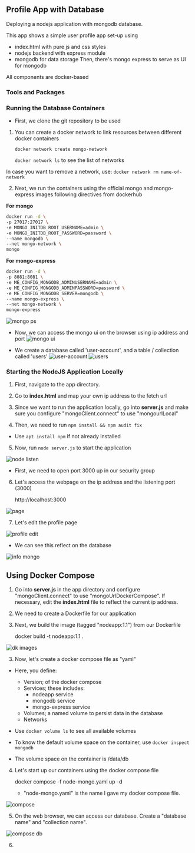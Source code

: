 ## Profile App with Database

Deploying a nodejs application with mongodb database.

This app shows a simple user profile app set-up using 
- index.html with pure js and css styles
- nodejs backend with express module
- mongodb for data storage
Then, there's mongo express to serve as UI for mongodb

All components are docker-based


### Tools and Packages



### Running the Database Containers

- First, we clone the git repository to be used

1. You can create a docker network to link resources between different docker containers

    ```docker network create mongo-network```

    ```docker network ls``` to see the list of networks

In case you want to remove a network, use: ```docker network rm name-of-network```

2. Next, we run the containers using the official mongo and mongo-express images following directives from dockerhub

**For mongo**
```bash
docker run -d \
-p 27017:27017 \
-e MONGO_INITDB_ROOT_USERNAME=admin \
-e MONGO_INITDB_ROOT_PASSWORD=password \
--name mongodb \
--net mongo-network \
mongo
```
**For mongo-express**
```bash
docker run -d \
-p 8081:8081 \
-e ME_CONFIG_MONGODB_ADMINUSERNAME=admin \
-e ME_CONFIG_MONGODB_ADMINPASSWORD=password \
-e ME_CONFIG_MONGODB_SERVER=mongodb \
--name mongo-express \
--net mongo-network \
mongo-express
```
![mongo ps](link)

- Now, we can access the mongo ui on the browser using ip address and port
![mongo ui](link)

- We create a database called 'user-account', and a table / collection called 'users'
![user-account](link)
![users](link)


### Starting the NodeJS Application Locally

1. First, navigate to the app directory.

2. Go to **index.html** and map your own ip address to the fetch url

3. Since we want to run the application locally, go into **server.js** and make sure you configure "mongoClient.connect" to use "mongourlLocal"

4. Then, we need to run ```npm install && npm audit fix```

- Use ```apt install npm``` if not already installed

5. Now, run ```node server.js``` to start the application

![node listen](link)

- First, we need to open port 3000 up in our security group

6. Let's access the webpage on the ip address and the listening port (3000)

    http://localhost:3000
    
![page](link)

7. Let's edit the profile page

![profile edit](link)

- We can see this reflect on the database

![info mongo](link)


## Using Docker Compose

1. Go into **server.js** in the app directory and configure "mongoClient.connect" to use "mongoUrlDockerCompose". If necessary, edit the **index.html** file to reflect the current ip address.

2. We need to create a Dockerfile for our application

3. Next, we build the image (tagged "nodeapp:1.1") from our Dockerfile

    docker build -t nodeapp:1.1 .

![dk images](link)

3. Now, let's create a docker compose file as "yaml"

- Here, you define:
    - Version; of the docker compose
    - Services; these includes:
        - nodeapp service
        - mongodb service
        - mongo-express service
    - Volumes; a named volume to persist data in the database
    - Networks

- Use `docker volume ls` to see all available volumes
- To know the default volume space on the container, use `docker inspect mongodb`
- The volume space on the container is /data/db


4. Let's start up our containers using the docker compose file

    docker compose -f node-mongo.yaml up -d

    - "node-mongo.yaml" is the name I gave my docker compose file.

![compose](link)

5. On the web browser, we can access our database. Create a "database name" and "collection name".

![compose db](link)

6. 




